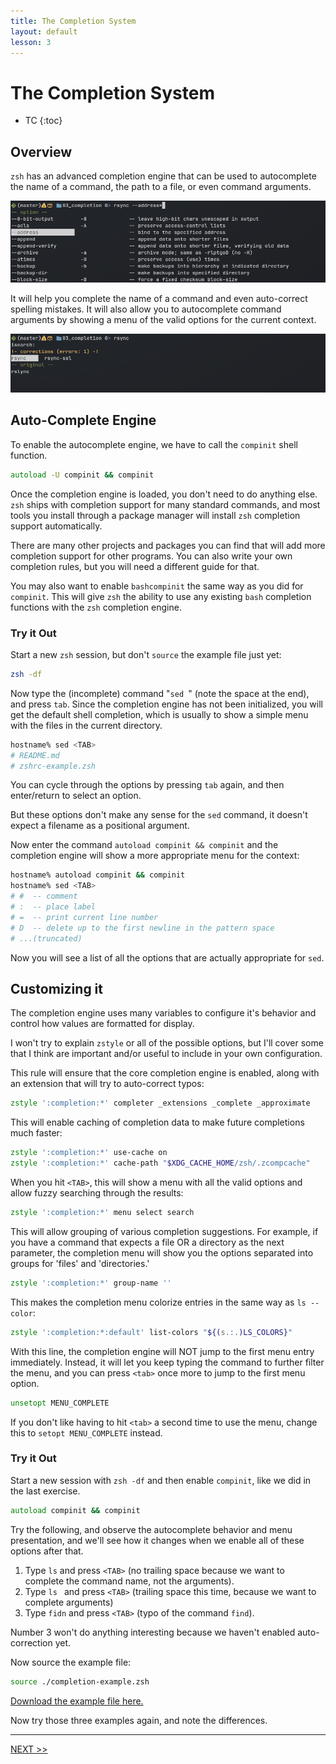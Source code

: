 ```yaml
---
title: The Completion System
layout: default
lesson: 3
---
```

# The Completion System

- TC
{:toc}

## Overview

`zsh` has an advanced completion engine that can be used to autocomplete the name of a command, the path to a file, or even command arguments.

![image](./images/completion.png)

It will help you complete the name of a command and even auto-correct spelling mistakes. It will also allow you to autocomplete command arguments by showing a menu of the valid options for the current context.

![image](./images/spelling.png)

## Auto-Complete Engine

To enable the autocomplete engine, we have to call the `compinit` shell function.

```zsh
autoload -U compinit && compinit
```

Once the completion engine is loaded, you don't need to do anything else. `zsh` ships with completion support for many standard commands, and most tools you install through a package manager will install `zsh` completion support automatically.

There are many other projects and packages you can find that will add more completion support for other programs. You can also write your own completion rules, but you will need a different guide for that.

You may also want to enable `bashcompinit` the same way as you did for `compinit`. This will give `zsh` the ability to use any existing `bash` completion functions with the `zsh` completion engine.

### Try it Out

Start a new `zsh` session, but don't `source` the example file just yet:

```zsh
zsh -df
```

Now type the (incomplete) command "`sed `" (note the space at the end), and press `tab`. Since the completion engine has not been initialized, you will get the default shell completion, which is usually to show a simple menu with the files in the current directory.

```zsh
hostname% sed <TAB>
# README.md
# zshrc-example.zsh
```

You can cycle through the options by pressing `tab` again, and then enter/return to select an option.

But these options don't make any sense for the `sed` command, it doesn't expect a filename as a positional argument.

Now enter the command `autoload compinit && compinit` and the completion engine will show a more appropriate menu for the context:

```zsh
hostname% autoload compinit && compinit
hostname% sed <TAB>
# #  -- comment
# :  -- place label
# =  -- print current line number
# D  -- delete up to the first newline in the pattern space
# ...(truncated)
```

Now you will see a list of all the options that are actually appropriate for `sed`.

## Customizing it

The completion engine uses many variables to configure it's behavior and control how values are formatted for display.

I won't try to explain `zstyle` or all of the possible options, but I'll cover some that I think are important and/or useful to include in your own configuration.

This rule will ensure that the core completion engine is enabled, along with an extension that will try to auto-correct typos:

```zsh
zstyle ':completion:*' completer _extensions _complete _approximate
```

This will enable caching of completion data to make future completions much faster:

```zsh
zstyle ':completion:*' use-cache on
zstyle ':completion:*' cache-path "$XDG_CACHE_HOME/zsh/.zcompcache"
```

When you hit `<TAB>`, this will show a menu with all the valid options and allow fuzzy searching through the results:

```zsh
zstyle ':completion:*' menu select search
```

This will allow grouping of various completion suggestions. For example, if you have a command that expects a file OR a directory as the next parameter, the completion menu will show you the options separated into groups for 'files' and 'directories.'

```zsh
zstyle ':completion:*' group-name ''
```
This makes the completion menu colorize entries in the same way as `ls --color`:

```zsh
zstyle ':completion:*:default' list-colors "${(s.:.)LS_COLORS}"
```

With this line, the completion engine will NOT jump to the first menu entry immediately. Instead, it will let you keep typing the command to further filter the menu, and you can press `<tab>` once more to jump to the first menu option.

```zsh
unsetopt MENU_COMPLETE
```

If you don't like having to hit `<tab>` a second time to use the menu, change this to `setopt MENU_COMPLETE` instead.

### Try it Out

Start a new session with `zsh -df` and then enable `compinit`, like we did in the last exercise.

```zsh
autoload compinit && compinit
```

Try the following, and observe the autocomplete behavior and menu presentation, and we'll see how it changes when we enable all of these options after that.

1. Type `ls` and press `<TAB>` (no trailing space because we want to complete the command name, not the arguments).
2. Type `ls ` and press `<TAB>` (trailing space this time, because we want to complete arguments)
3. Type `fidn` and press `<TAB>` (typo of the command `find`).

Number 3 won't do anything interesting because we haven't enabled auto-correction yet.

Now source the example file:

```zsh
source ./completion-example.zsh
```

[Download the example file here.](./prompt-example.zsh)

Now try those three examples again, and note the differences.

---

[NEXT >>](./04_complete-setup)
